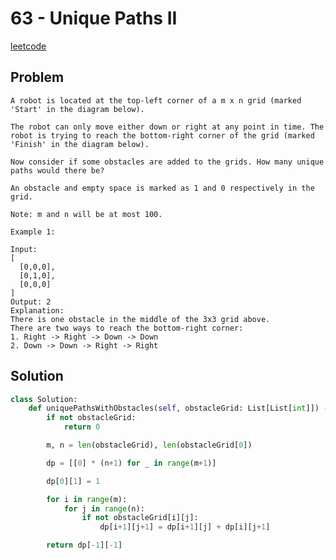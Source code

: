 # 63 - Unique Paths II

[leetcode](https://leetcode.com/problems/unique-paths-ii/)

## Problem

    A robot is located at the top-left corner of a m x n grid (marked 'Start' in the diagram below).
    
    The robot can only move either down or right at any point in time. The robot is trying to reach the bottom-right corner of the grid (marked 'Finish' in the diagram below).
    
    Now consider if some obstacles are added to the grids. How many unique paths would there be?
    
    An obstacle and empty space is marked as 1 and 0 respectively in the grid.
    
    Note: m and n will be at most 100.
    
    Example 1:
    
    Input:
    [
      [0,0,0],
      [0,1,0],
      [0,0,0]
    ]
    Output: 2
    Explanation:
    There is one obstacle in the middle of the 3x3 grid above.
    There are two ways to reach the bottom-right corner:
    1. Right -> Right -> Down -> Down
    2. Down -> Down -> Right -> Right

## Solution

```python
class Solution:
    def uniquePathsWithObstacles(self, obstacleGrid: List[List[int]]) -> int:
        if not obstacleGrid:
            return 0

        m, n = len(obstacleGrid), len(obstacleGrid[0])

        dp = [[0] * (n+1) for _ in range(m+1)]

        dp[0][1] = 1

        for i in range(m):
            for j in range(n):
                if not obstacleGrid[i][j]:
                    dp[i+1][j+1] = dp[i+1][j] + dp[i][j+1]

        return dp[-1][-1]
```
